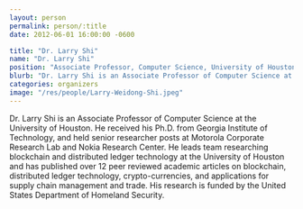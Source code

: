 ```yaml
---
layout: person
permalink: person/:title
date: 2012-06-01 16:00:00 -0600

title: "Dr. Larry Shi"
name: "Dr. Larry Shi"
position: "Associate Professor, Computer Science, University of Houston"
blurb: "Dr. Larry Shi is an Associate Professor of Computer Science at the University of Houston. He researches blockchain technology and computer security. His research into blockchain and cross-border trade is funded by the US Department of Homeland Security."
categories: organizers
image: "/res/people/Larry-Weidong-Shi.jpeg"
---
```


Dr. Larry Shi is an Associate Professor of Computer Science at the University of Houston. He received his Ph.D. from Georgia Institute of Technology, and held senior researcher posts at Motorola Corporate Research Lab and Nokia Research Center. He leads team researching blockchain and distributed ledger technology at the University of Houston and has published over 12 peer reviewed academic articles on blockchain, distributed ledger technology, crypto-currencies, and applications for supply chain management and trade. His research is funded by the United States Department of Homeland Security.
